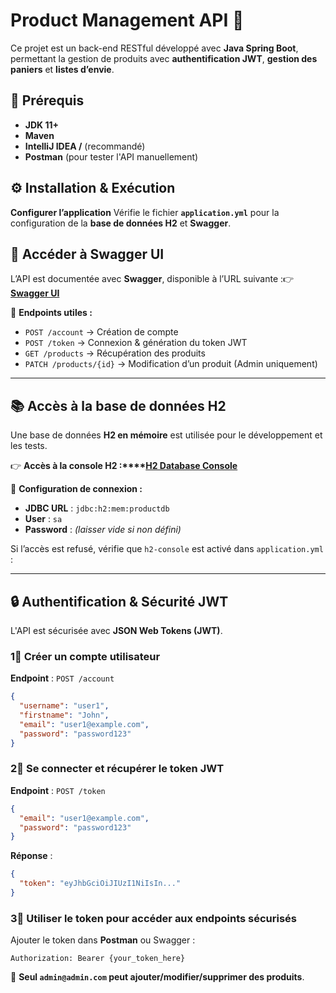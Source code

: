 # **Product Management API** 🚀

Ce projet est un back-end RESTful développé avec **Java Spring Boot**, permettant la gestion de produits avec **authentification JWT**, **gestion des paniers** et **listes d’envie**.

## **📌 Prérequis**

- **JDK 11+**
- **Maven**
- **IntelliJ IDEA /** (recommandé)
- **Postman** (pour tester l'API manuellement)

## **⚙️ Installation & Exécution**


 **Configurer l’application**   Vérifie le fichier **`application.yml`** pour la configuration de la **base de données H2** et **Swagger**.

 
## **🔗 Accéder à Swagger UI**

L’API est documentée avec **Swagger**, disponible à l’URL suivante :👉 **[Swagger UI](http://localhost:8080/swagger-ui.html)**

📌 **Endpoints utiles :**

- `POST /account` → Création de compte
- `POST /token` → Connexion & génération du token JWT
- `GET /products` → Récupération des produits
- `PATCH /products/{id}` → Modification d’un produit (Admin uniquement)

---

## **📚 Accès à la base de données H2**

Une base de données **H2 en mémoire** est utilisée pour le développement et les tests.

👉 **Accès à la console H2 :****[H2 Database Console](http://localhost:8080/h2-console)**

📌 **Configuration de connexion :**

- **JDBC URL** : `jdbc:h2:mem:productdb`
- **User** : `sa`
- **Password** : *(laisser vide si non défini)*

Si l’accès est refusé, vérifie que `h2-console` est activé dans `application.yml` :

 

---

## **🔒 Authentification & Sécurité JWT**

L'API est sécurisée avec **JSON Web Tokens (JWT)**.

### **1⃣ Créer un compte utilisateur**

**Endpoint** : `POST /account`

```json
{
  "username": "user1",
  "firstname": "John",
  "email": "user1@example.com",
  "password": "password123"
}
```

### **2⃣ Se connecter et récupérer le token JWT**

**Endpoint** : `POST /token`

```json
{
  "email": "user1@example.com",
  "password": "password123"
}
```

**Réponse** :

```json
{
  "token": "eyJhbGciOiJIUzI1NiIsIn..."
}
```

### **3⃣ Utiliser le token pour accéder aux endpoints sécurisés**

Ajouter le token dans **Postman** ou Swagger :

```
Authorization: Bearer {your_token_here}
```

📌 **Seul `admin@admin.com` peut ajouter/modifier/supprimer des produits**.

 
 
